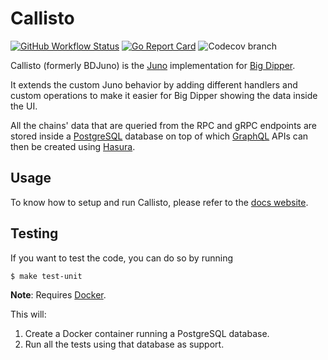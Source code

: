 # Callisto
[![GitHub Workflow Status](https://img.shields.io/github/workflow/status/forbole/bdjuno/Tests)](https://github.com/forbole/bdjuno/actions?query=workflow%3ATests)
[![Go Report Card](https://goreportcard.com/badge/github.com/forbole/bdjuno)](https://goreportcard.com/report/github.com/forbole/bdjuno)
![Codecov branch](https://img.shields.io/codecov/c/github/forbole/bdjuno/cosmos/v0.43.x)

Callisto (formerly BDJuno) is the [Juno](https://github.com/forbole/juno) implementation
for [Big Dipper](https://github.com/forbole/big-dipper).

It extends the custom Juno behavior by adding different handlers and custom operations to make it easier for Big Dipper
showing the data inside the UI.

All the chains' data that are queried from the RPC and gRPC endpoints are stored inside
a [PostgreSQL](https://www.postgresql.org/) database on top of which [GraphQL](https://graphql.org/) APIs can then be
created using [Hasura](https://hasura.io/).

## Usage
To know how to setup and run Callisto, please refer to
the [docs website](https://docs.bigdipper.live/cosmos-based/parser/overview/).

## Testing
If you want to test the code, you can do so by running

```shell
$ make test-unit
```

**Note**: Requires [Docker](https://docker.com).

This will:
1. Create a Docker container running a PostgreSQL database.
2. Run all the tests using that database as support.


